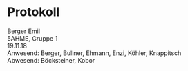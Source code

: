 # Protokoll
  Berger Emil  
  5AHME, Gruppe 1  
  19.11.18  
  Anwesend: Berger, Bullner, Ehmann, Enzi, Köhler, Knappitsch  
  Abwesend: Böcksteiner, Kobor  
